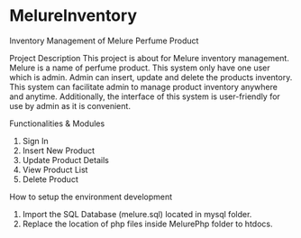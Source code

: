 # MelureInventory
Inventory Management of Melure Perfume Product

Project Description
This project is about for Melure inventory management. Melure is a name of perfume product. This system only have one user which is admin. Admin can insert, update and delete the products inventory. This system can facilitate admin to manage product inventory anywhere and anytime. Additionally, the interface of this system is user-friendly for use by admin as it is convenient.

Functionalities & Modules
1) Sign In 
2) Insert New Product
3) Update Product Details
4) View Product List
5) Delete Product

How to setup the environment development
1) Import the SQL Database (melure.sql) located in mysql folder. 
2) Replace the location of php files inside MelurePhp folder to htdocs.
